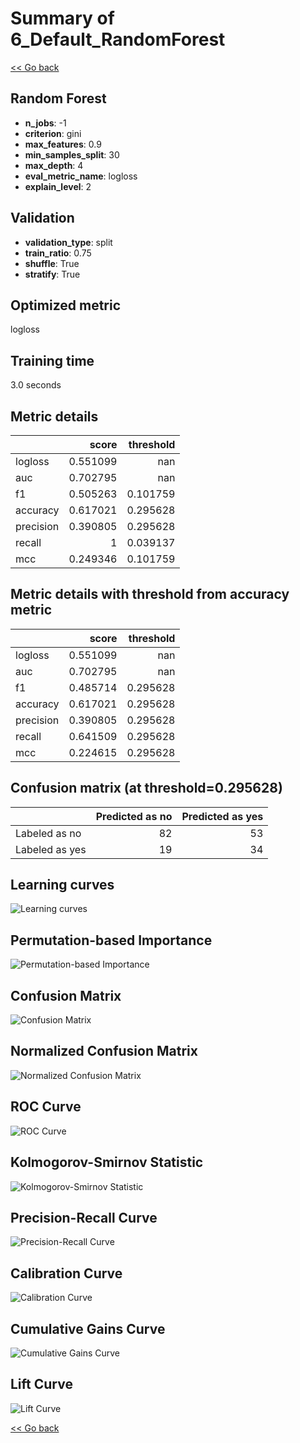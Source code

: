 # Summary of 6_Default_RandomForest

[<< Go back](../README.md)


## Random Forest
- **n_jobs**: -1
- **criterion**: gini
- **max_features**: 0.9
- **min_samples_split**: 30
- **max_depth**: 4
- **eval_metric_name**: logloss
- **explain_level**: 2

## Validation
 - **validation_type**: split
 - **train_ratio**: 0.75
 - **shuffle**: True
 - **stratify**: True

## Optimized metric
logloss

## Training time

3.0 seconds

## Metric details
|           |    score |   threshold |
|:----------|---------:|------------:|
| logloss   | 0.551099 |  nan        |
| auc       | 0.702795 |  nan        |
| f1        | 0.505263 |    0.101759 |
| accuracy  | 0.617021 |    0.295628 |
| precision | 0.390805 |    0.295628 |
| recall    | 1        |    0.039137 |
| mcc       | 0.249346 |    0.101759 |


## Metric details with threshold from accuracy metric
|           |    score |   threshold |
|:----------|---------:|------------:|
| logloss   | 0.551099 |  nan        |
| auc       | 0.702795 |  nan        |
| f1        | 0.485714 |    0.295628 |
| accuracy  | 0.617021 |    0.295628 |
| precision | 0.390805 |    0.295628 |
| recall    | 0.641509 |    0.295628 |
| mcc       | 0.224615 |    0.295628 |


## Confusion matrix (at threshold=0.295628)
|                |   Predicted as no |   Predicted as yes |
|:---------------|------------------:|-------------------:|
| Labeled as no  |                82 |                 53 |
| Labeled as yes |                19 |                 34 |

## Learning curves
![Learning curves](learning_curves.png)

## Permutation-based Importance
![Permutation-based Importance](permutation_importance.png)
## Confusion Matrix

![Confusion Matrix](confusion_matrix.png)


## Normalized Confusion Matrix

![Normalized Confusion Matrix](confusion_matrix_normalized.png)


## ROC Curve

![ROC Curve](roc_curve.png)


## Kolmogorov-Smirnov Statistic

![Kolmogorov-Smirnov Statistic](ks_statistic.png)


## Precision-Recall Curve

![Precision-Recall Curve](precision_recall_curve.png)


## Calibration Curve

![Calibration Curve](calibration_curve_curve.png)


## Cumulative Gains Curve

![Cumulative Gains Curve](cumulative_gains_curve.png)


## Lift Curve

![Lift Curve](lift_curve.png)



[<< Go back](../README.md)

